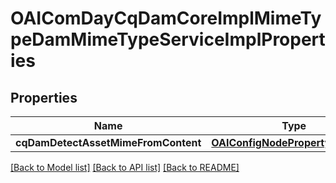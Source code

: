 # OAIComDayCqDamCoreImplMimeTypeDamMimeTypeServiceImplProperties

## Properties
Name | Type | Description | Notes
------------ | ------------- | ------------- | -------------
**cqDamDetectAssetMimeFromContent** | [**OAIConfigNodePropertyBoolean***](OAIConfigNodePropertyBoolean.md) |  | [optional] 

[[Back to Model list]](../README.md#documentation-for-models) [[Back to API list]](../README.md#documentation-for-api-endpoints) [[Back to README]](../README.md)


